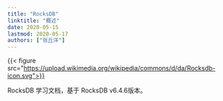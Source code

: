 ```yaml
---
title: "RocksDB"
linktitle: "概述"
date: 2020-05-15
lastmod: 2020-05-17
authors: ["张丘洋"]
---
```


{{< figure src="https://upload.wikimedia.org/wikipedia/commons/d/da/Rocksdb-icon.svg">}}

RocksDB 学习文档，基于 RocksDB v6.4.6版本。
